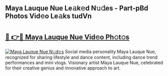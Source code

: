 ## Maya Lauque Nue Le𝚊k𝚎d N𝚞𝚍es - Part-pBd Photos Vid𝚎o Le𝚊ks tudVn

# <h2><a href="http://fb817vy.evod.top/?m=Maya+Lauque+Nue">🔗 👉🔴 Maya Lauque Nue Vid𝚎o Ph𝚘t𝚘s</a></h2>

[![Maya Lauque Nue N𝚞d𝚎s](https://i.imgur.com/8V9OHl7.gif)](http://fb817vy.evod.top/?m=Maya+Lauque+Nue)
Social media personality Maya Lauque Nue, recognized for sharing lifestyle and dance content, including dance trend performances and mini vlogs. Visionary artist Maya Lauque Nue, celebrated for their creative genius and innovative approach to art. 
